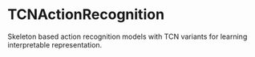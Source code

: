 # TCNActionRecognition
Skeleton based action recognition models with TCN variants for learning interpretable representation.
